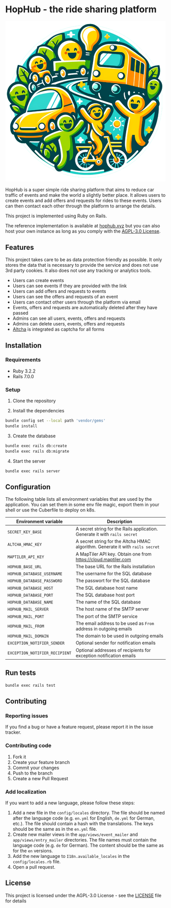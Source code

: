 # HopHub - the ride sharing platform

[![HopHub](app/assets/images/logo.png)](https://hophub.xyz)

HopHub is a super simple ride sharing platform that aims to reduce car traffic
of events and make the world a slightly better place. It allows users to create
events and add offers and requests for rides to these events. Users can then
contact each other through the platform to arrange the details.

This project is implemented using Ruby on Rails.

The reference implementation is available at [hophub.xyz](https://hophub.xyz) but you can also host your own instance
as long as you comply with the [AGPL-3.0 License](LICENSE).

## Features

This project takes care to be as data protection friendly as possible. It only stores the data that is necessary to provide the service and does not use 3rd party cookies. It also does not use any tracking or analytics tools.

- Users can create events
- Users can see events if they are provided with the link
- Users can add offers and requests to events
- Users can see the offers and requests of an event
- Users can contact other users through the platform via email
- Events, offers and requests are automatically deleted after they have passed
- Admins can see all users, events, offers and requests
- Admins can delete users, events, offers and requests
- [Altcha](https://altcha.org) is integrated as captcha for all forms

## Installation

### Requirements

- Ruby 3.2.2
- Rails 7.0.0

### Setup

1. Clone the repository

2. Install the dependencies
```sh
bundle config set --local path 'vendor/gems'
bundle install
```

3. Create the database
```sh
bundle exec rails db:create
bundle exec rails db:migrate
```

4. Start the server
```sh
bundle exec rails server
```

## Configuration

The following table lists all environment variables that are used by the application.
You can set them in some env file magic, export them in your shell or use the Cuberfile
to deploy on k8s.

| Environment variable              | Description                                                                     |
|-----------------------------------|---------------------------------------------------------------------------------|
| `SECRET_KEY_BASE`                 | A secret string for the Rails application. Generate it with `rails secret`      |
| `ALTCHA_HMAC_KEY`                 | A secret string for the Altcha HMAC algorithm. Generate it with `rails secret`  |
| `MAPTILER_API_KEY`                | A MapTiler API key. Obtain one from https://cloud.maptiler.com                  |
| `HOPHUB_BASE_URL`                 | The base URL for the Rails installation                                         |
| `HOPHUB_DATABASE_USERNAME`        | The username for the SQL database                                               |
| `HOPHUB_DATABASE_PASSWORD`        | The passwort for the SQL database                                               |
| `HOPHUB_DATABASE_HOST`            | The SQL database host name                                                      |
| `HOPHUB_DATABASE_PORT`            | The SQL database host port                                                      |
| `HOPHUB_DATABASE_NAME`            | The name of the SQL database                                                    |
| `HOPHUB_MAIL_SERVER`              | The host name of the SMTP server                                                |
| `HOPHUB_MAIL_PORT`                | The port of the SMTP service                                                    |
| `HOPHUB_MAIL_FROM`                | The email address to be used as `From` address in outgoing emails               |
| `HOPHUB_MAIL_DOMAIN`              | The domain to be used in outgoing emails                                        |
| `EXCEPTION_NOTIFIER_SENDER`       | Optional sender for notification emails                                         |
| `EXCEPTION_NOTIFIER_RECIPIENT`    | Optional addresses of recipients for exception notification emails              |

## Run tests

```sh
bundle exec rails test
```

## Contributing

### Reporting issues

If you find a bug or have a feature request, please report it in the issue tracker.

### Contributing code

1. Fork it
2. Create your feature branch
3. Commit your changes
4. Push to the branch
5. Create a new Pull Request

### Add localization

If you want to add a new language, please follow these steps:

1. Add a new file in the `config/locales` directory. The file should be named after the language code (e.g. `en.yml` for English, `de.yml` for German, etc.). The file should contain a hash with the translations. The keys should be the same as in the `en.yml` file.
2. Create new mailer views in the `app/views/event_mailer` and `app/views/entry_mailer` directories. The file names must contain the language code (e.g. `de` for German). The content should be the same as for the `en` versions.
3. Add the new language to `I18n.available_locales` in the `config/locales.rb` file.
4. Open a pull request.

## License

This project is licensed under the AGPL-3.0 License - see the [LICENSE](LICENSE) file for details
